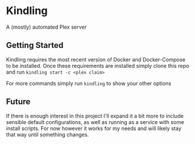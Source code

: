 # Kindling
A (mostly) automated Plex server

## Getting Started
Kindling requires the most recent version of Docker and Docker-Compose to be installed.
Once these requirements are installed simply clone this repo and run `kindling start -c <plex claim>`

For more commands simply run `kindling` to show your other options

## Future
If there is enough interest in this project I'll expand it a bit more to include sensible default configurations, 
as well as running as a service with some install scripts. For now however it works for my needs and will likely stay 
that way until something changes.
